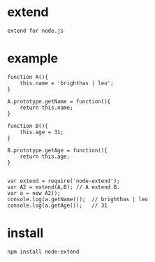extend
======

    extend for node.js

example
======

    function A(){
    	this.name = 'brighthas | leo';
    }

    A.prototype.getName = function(){
    	return this.name;
    }

    function B(){
    	this.age = 31;
    }

    B.prototype.getAge = function(){
    	return this.age;
    }


    var extend = require('node-extend');
    var A2 = extend(A,B); // A extend B.
    var a = new A2();
    console.log(a.getName());  // brighthas | leo
    console.log(a.getAge());   // 31


install
======

    npm install node-extend

